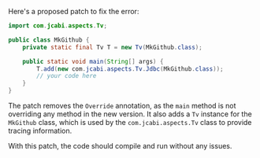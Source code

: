 Here's a proposed patch to fix the error:
```java
import com.jcabi.aspects.Tv;

public class MkGithub {
    private static final Tv T = new Tv(MkGithub.class);

    public static void main(String[] args) {
        T.add(new com.jcabi.aspects.Tv.Jdbc(MkGithub.class));
        // your code here
    }
}
```
The patch removes the `Override` annotation, as the `main` method is not overriding any method in the new version. It also adds a `Tv` instance for the `MkGithub` class, which is used by the `com.jcabi.aspects.Tv` class to provide tracing information.

With this patch, the code should compile and run without any issues.
